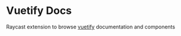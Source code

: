 # Vuetify Docs

Raycast extension to browse [vuetify](https://vuetifyjs.com/en/) documentation and components

